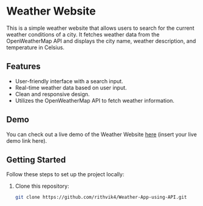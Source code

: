 # Weather Website

This is a simple weather website that allows users to search for the current weather conditions of a city. It fetches weather data from the OpenWeatherMap API and displays the city name, weather description, and temperature in Celsius.

## Features

- User-friendly interface with a search input.
- Real-time weather data based on user input.
- Clean and responsive design.
- Utilizes the OpenWeatherMap API to fetch weather information.

## Demo

You can check out a live demo of the Weather Website [here](#) (insert your live demo link here).


## Getting Started

Follow these steps to set up the project locally:

1. Clone this repository:

   ```bash
   git clone https://github.com/rithvik4/Weather-App-using-API.git
